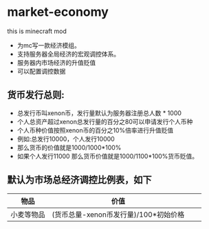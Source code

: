 # market-economy
this is minecraft mod

- 为mc写一款经济模组。
- 支持服务器全局经济的宏观调控体系。
- 服务器内市场经济的升值贬值
- 可以配置调控数据
## 货币发行总则:
- 总发行币叫xenon币，发行量默认为服务器注册总人数 * 1000
- 个人总资产超过xenon总发行量的百分之80可以申请发行个人币种
- 个人币种价值按照xenon币的百分之10%倍率进行升值贬值
- 例如:总发行10000，个人发行10000
- 那么货币的价值就是1000/1000*100%
- 如果个人发行11000 那么货币价值就是1000/1100*100%货币贬值。

## 默认为市场总经济调控比例表，如下
| 物品    | 价值                  |   |   |
|:-----:|:-------------------:|:---:|:---:|
| 小麦等物品 | (货币总量-xenon币发行量)/100*初始价格 |   |   |


